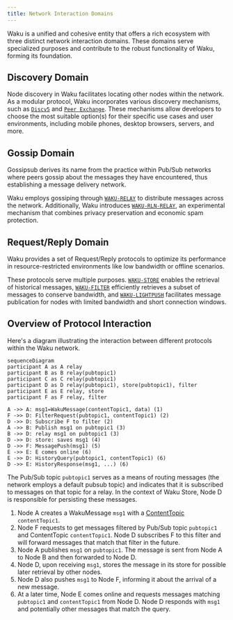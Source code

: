```yaml
---
title: Network Interaction Domains
---
```


Waku is a unified and cohesive entity that offers a rich ecosystem with three distinct network interaction domains. These domains serve specialized purposes and contribute to the robust functionality of Waku, forming its foundation.

## Discovery Domain

Node discovery in Waku facilitates locating other nodes within the network. As a modular protocol, Waku incorporates various discovery mechanisms, such as [`Discv5`](/overview/concepts/node-discovery#discv5) and [`Peer Exchange`](/overview/concepts/node-discovery#peer-exchange). These mechanisms allow developers to choose the most suitable option(s) for their specific use cases and user environments, including mobile phones, desktop browsers, servers, and more.

## Gossip Domain

Gossipsub derives its name from the practice within Pub/Sub networks where peers gossip about the messages they have encountered, thus establishing a message delivery network.

Waku employs gossiping through [`WAKU-RELAY`](/overview/concepts/protocols#waku-relay) to distribute messages across the network. Additionally, Waku introduces [`WAKU-RLN-RELAY`](/overview/concepts/protocols#waku-rln-relay), an experimental mechanism that combines privacy preservation and economic spam protection.

## Request/Reply Domain

Waku provides a set of Request/Reply protocols to optimize its performance in resource-restricted environments like low bandwidth or offline scenarios.

These protocols serve multiple purposes. [`WAKU-STORE`](/overview/concepts/protocols#waku-store) enables the retrieval of historical messages, [`WAKU-FILTER`](/overview/concepts/protocols#waku-filter) efficiently retrieves a subset of messages to conserve bandwidth, and [`WAKU-LIGHTPUSH`](/overview/concepts/protocols#waku-light-push) facilitates message publication for nodes with limited bandwidth and short connection windows.

## Overview of Protocol Interaction

Here's a diagram illustrating the interaction between different protocols within the Waku network.

```mermaid
sequenceDiagram
participant A as A relay
participant B as B relay(pubtopic1)
participant C as C relay(pubtopic1)
participant D as D relay(pubtopic1), store(pubtopic1), filter
participant E as E relay, store
participant F as F relay, filter

A ->> A: msg1=WakuMessage(contentTopic1, data) (1)
F ->> D: FilterRequest(pubtopic1, contentTopic1) (2)
D ->> D: Subscribe F to filter (2)
A ->> B: Publish msg1 on pubtopic1 (3)
B ->> D: relay msg1 on pubtopic1 (3)
D ->> D: store: saves msg1 (4)
D ->> F: MessagePush(msg1) (5)
E ->> E: E comes online (6)
E ->> D: HistoryQuery(pubtopic1, contentTopic1) (6)
D ->> E: HistoryResponse(msg1, ...) (6)
```

The Pub/Sub topic `pubtopic1` serves as a means of routing messages (the network employs a default pubsub topic) and indicates that it is subscribed to messages on that topic for a relay. In the context of Waku Store, Node D is responsible for persisting these messages.

1. Node A creates a WakuMessage `msg1` with a [ContentTopic](/overview/concepts/content-topics) `contentTopic1`.
2. Node F requests to get messages filtered by Pub/Sub topic `pubtopic1` and ContentTopic `contentTopic1`. Node D subscribes F to this filter and will forward messages that match that filter in the future.
3. Node A publishes `msg1` on `pubtopic1`. The message is sent from Node A to Node B and then forwarded to Node D.
4. Node D, upon receiving `msg1`, stores the message in its store for possible later retrieval by other nodes.
5. Node D also pushes `msg1` to Node F, informing it about the arrival of a new message.
6. At a later time, Node E comes online and requests messages matching `pubtopic1` and `contentTopic1` from Node D. Node D responds with `msg1` and potentially other messages that match the query.